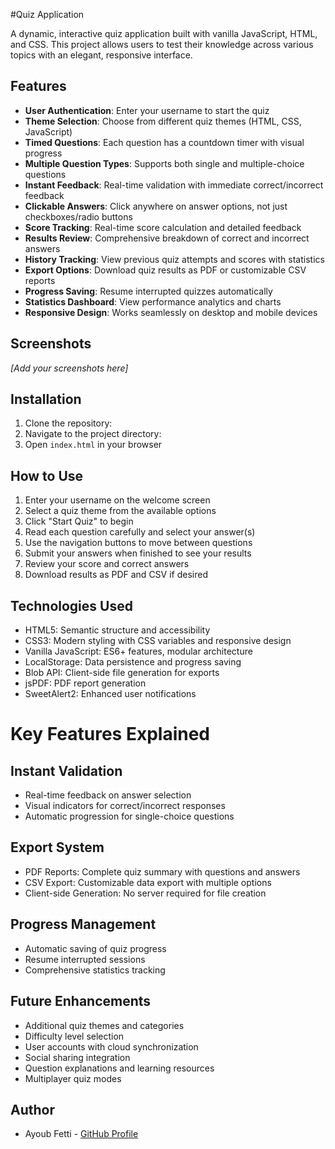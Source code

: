 #Quiz Application

A dynamic, interactive quiz application built with vanilla JavaScript, HTML, and CSS. This project allows users to test their knowledge across various topics with an elegant, responsive interface.

## Features

- **User Authentication**: Enter your username to start the quiz
- **Theme Selection**: Choose from different quiz themes (HTML, CSS, JavaScript)
- **Timed Questions**: Each question has a countdown timer with visual progress
- **Multiple Question Types**: Supports both single and multiple-choice questions
- **Instant Feedback**: Real-time validation with immediate correct/incorrect feedback
- **Clickable Answers**: Click anywhere on answer options, not just checkboxes/radio buttons
- **Score Tracking**: Real-time score calculation and detailed feedback
- **Results Review**: Comprehensive breakdown of correct and incorrect answers
- **History Tracking**: View previous quiz attempts and scores with statistics
- **Export Options**: Download quiz results as PDF or customizable CSV reports
- **Progress Saving**: Resume interrupted quizzes automatically
- **Statistics Dashboard**: View performance analytics and charts
- **Responsive Design**: Works seamlessly on desktop and mobile devices


## Screenshots

*[Add your screenshots here]*

## Installation

1. Clone the repository:
2. Navigate to the project directory:
3. Open `index.html` in your browser

## How to Use

1. Enter your username on the welcome screen
2. Select a quiz theme from the available options
3. Click "Start Quiz" to begin
4. Read each question carefully and select your answer(s)
5. Use the navigation buttons to move between questions
6. Submit your answers when finished to see your results
7. Review your score and correct answers
8. Download results as PDF and CSV if desired

## Technologies Used

- HTML5: Semantic structure and accessibility
- CSS3: Modern styling with CSS variables and responsive design
- Vanilla JavaScript: ES6+ features, modular architecture
- LocalStorage: Data persistence and progress saving
- Blob API: Client-side file generation for exports
- jsPDF: PDF report generation
- SweetAlert2: Enhanced user notifications

# Key Features Explained

## Instant Validation

- Real-time feedback on answer selection
- Visual indicators for correct/incorrect responses
- Automatic progression for single-choice questions

## Export System

- PDF Reports: Complete quiz summary with questions and answers
- CSV Export: Customizable data export with multiple options
- Client-side Generation: No server required for file creation

## Progress Management

- Automatic saving of quiz progress
- Resume interrupted sessions
- Comprehensive statistics tracking

## Future Enhancements

- Additional quiz themes and categories
- Difficulty level selection
- User accounts with cloud synchronization
- Social sharing integration
- Question explanations and learning resources
- Multiplayer quiz modes


## Author

- Ayoub Fetti - [GitHub Profile](https://github.com/Ayoub-fetti)
